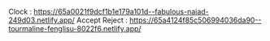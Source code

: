 Clock : https://65a0021f9dcf1b1e179a101d--fabulous-naiad-249d03.netlify.app/
Accept Reject : https://65a4124f85c506994036da90--tourmaline-fenglisu-8022f6.netlify.app/
